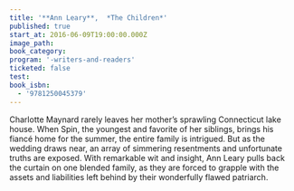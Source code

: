 ```yaml
---
title: '**Ann Leary**,  *The Children*'
published: true
start_at: 2016-06-09T19:00:00.000Z
image_path:
book_category:
program: '-writers-and-readers'
ticketed: false
test:
book_isbn:
  - '9781250045379'
---
```



Charlotte Maynard rarely leaves her mother’s sprawling Connecticut lake house. When Spin, the youngest and favorite of her siblings, brings his fianc&eacute; home for the summer, the entire family is intrigued. But as the wedding draws near, an array of simmering resentments and unfortunate truths are exposed. With remarkable wit and insight, Ann Leary pulls back the curtain on one blended family, as they are forced to grapple with the assets and liabilities left behind by their wonderfully flawed patriarch.